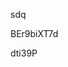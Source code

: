 sdq
































































BEr9biXT7d























dti39P
